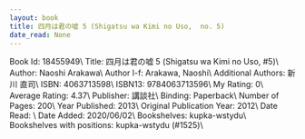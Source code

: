 ```yaml
---
layout: book
title: 四月は君の嘘 5 (Shigatsu wa Kimi no Uso,  no. 5)
date_read: None
---
```


Book Id: 18455949\ 
Title: 四月は君の嘘 5 (Shigatsu wa Kimi no Uso, #5)\ 
Author: Naoshi Arakawa\ 
Author l-f: Arakawa, Naoshi\ 
Additional Authors: 新川 直司\ 
ISBN: 4063713598\ 
ISBN13: 9784063713596\ 
My Rating: 0\ 
Average Rating: 4.37\ 
Publisher: 講談社\ 
Binding: Paperback\ 
Number of Pages: 200\ 
Year Published: 2013\ 
Original Publication Year: 2012\ 
Date Read: \ 
Date Added: 2020/06/02\ 
Bookshelves: kupka-wstydu\ 
Bookshelves with positions: kupka-wstydu (#1525)\ 


